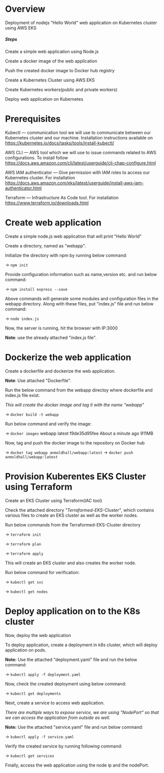 # Overview

Deployment of nodejs "Hello World" web application on Kubernetes cluster using AWS EKS

##### Steps
Create a simple web application using Node.js

Create a docker image of the web application

Push the created docker image to Docker hub registry

Create a Kubernetes Cluster using AWS EKS

Create Kubernetes workers(public and private workers)

Deploy web application on Kubernetes

# Prerequisites
Kubectl — communication tool we will use to communicate between our Kubernetes cluster and our machine. Installation instructions available on https://kubernetes.io/docs/tasks/tools/install-kubectl/

AWS CLI — AWS tool which we will use to issue commands related to AWS configurations. To install follow https://docs.aws.amazon.com/cli/latest/userguide/cli-chap-configure.html

AWS IAM authenticator — Give permission with IAM roles to access our Kubernetes cluster. For installation https://docs.aws.amazon.com/eks/latest/userguide/install-aws-iam-authenticator.html

Terraform — Infrastructure As Code tool. For installation https://www.terraform.io/downloads.html

# Create web application
Create a simple node.js web application that will print "Hello World"

Create a directory, named as "webapp".

Initialize the directory with npm by running below command:

-> ```npm init```

Provide configuration information such as name,version etc. and run below command:

-> `npm install express --save`

Above commands will generate some modules and configuration files in the webapp directory. Along with these files, put "index.js" file and run below command:

-> `node index.js`

Now, the server is running, hit the browser with IP:3000

**Note**: use the already attached "index.js file".

# Dockerize the web application

Create a dockerfile and dockerize the web application.

**Note**: Use attached "Dockerfile".

Run the below command from the webapp directoy where dockerfile and index.js file exist.

*This will create the docker image and tag it with the name "webapp"*

-> `docker build -t webapp` 

 Run below command and verify the image:

-> `docker images`
webapp     latest              f9de35d95fee        About a minute ago   911MB


Now, tag and push the docker image to the repository on Docker hub

-> `docker tag webapp anmoldhall/webapp:latest`
-> `docker push anmoldhall/webapp:latest`

# Provision Kuberentes EKS Cluster using Terraform

Create an EKS Cluster using Terraform(IAC tool)

Check the attached directory *"Terraformed-EKS-Cluster"*, which contains various files to create an EKS cluster as well as the worker nodes.

Run below commands from the Terraformed-EKS-Cluster directory

-> `terraform init`

-> `terraform plan`

-> `terraform apply`

This will create an EKS cluster and also creates the worker node.

Run below command for verification:

-> `kubectl get svc`

-> `kubectl get nodes`

# Deploy application on to the K8s cluster

Now, deploy the web application

To deploy application, create a deployment in k8s cluster, which will deploy application on pods.

**Note:** Use the attached "deployment.yaml" file and run the below command:

-> `kubectl apply -f deployment.yaml`

Now, check the created deployment using below command:

-> `kubectl get deployments`

Next, create a service to access web application.

*There are multiple ways to expose service, we are using "NodePort" so that we can access the application from outside as well.*

 **Note:** Use the attached "service.yaml" file and run below command:
 
-> `kubectl apply -f service.yaml`

Verify the created service by running following command:

-> `kubectl get services`

Finally, access the web application using the node ip and the nodePort.
